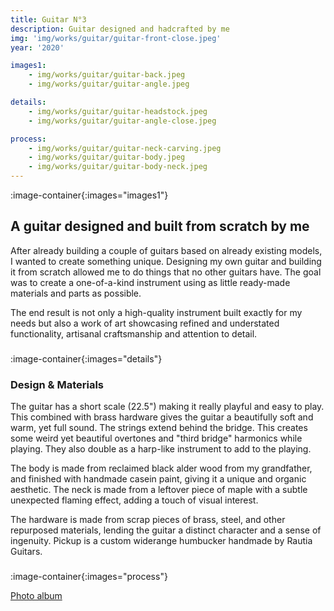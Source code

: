 ```yaml
---
title: Guitar N°3
description: Guitar designed and hadcrafted by me
img: 'img/works/guitar/guitar-front-close.jpeg'
year: '2020'

images1:
    - img/works/guitar/guitar-back.jpeg
    - img/works/guitar/guitar-angle.jpeg

details:
    - img/works/guitar/guitar-headstock.jpeg
    - img/works/guitar/guitar-angle-close.jpeg

process:
    - img/works/guitar/guitar-neck-carving.jpeg
    - img/works/guitar/guitar-body.jpeg
    - img/works/guitar/guitar-body-neck.jpeg
---
```


:image-container{:images="images1"}

## A guitar designed and built from scratch by me

After already building a couple of guitars based on already existing models, I
wanted to create something unique. Designing my own guitar and building it from
scratch allowed me to do things that no other guitars have. The goal was to
create a one-of-a-kind instrument using as little ready-made materials and parts
as possible.

The end result is not only a high-quality instrument built exactly for my needs
but also a work of art showcasing refined and understated functionality,
artisanal craftsmanship and attention to detail.

###

:image-container{:images="details"}

### Design & Materials

The guitar has a short scale (22.5") making it really playful and easy to play.
This combined with brass hardware gives the guitar a beautifully soft and warm,
yet full sound. The strings extend behind the bridge. This creates some weird
yet beautiful overtones and "third bridge" harmonics while playing. They also
double as a harp-like instrument to add to the playing.

The body is made from reclaimed black alder wood from my grandfather, and
finished with handmade casein paint, giving it a unique and organic aesthetic.
The neck is made from a leftover piece of maple with a subtle unexpected flaming
effect, adding a touch of visual interest.

The hardware is made from scrap pieces of brass, steel, and other repurposed
materials, lending the guitar a distinct character and a sense of ingenuity.
Pickup is a custom widerange humbucker handmade by Rautia Guitars.

###

:image-container{:images="process"}

[Photo album](https://flic.kr/s/aHsmRy2A6v)
